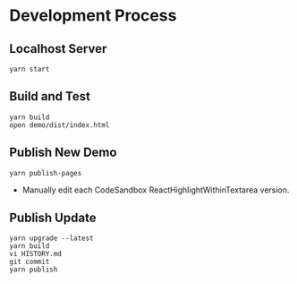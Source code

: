 # Development Process

## Localhost Server

```
yarn start
```

## Build and Test

```
yarn build
open demo/dist/index.html
```

## Publish New Demo

```
yarn publish-pages
```
* Manually edit each CodeSandbox ReactHighlightWithinTextarea version.


## Publish Update

```
yarn upgrade --latest
yarn build
vi HISTORY.md
git commit
yarn publish
```
